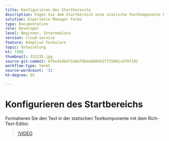 ```yaml
---
title: Konfigurieren des Startbereichs
description: Fügen Sie dem Startbereich eine statische Textkomponente hinzu.
solution: Experience Manager Forms
type: Documentation
role: Developer
level: Beginner, Intermediate
version: cloud-service
feature: Adaptive Formulare
topic: Entwicklung
kt: 7388
thumbnail: 332235.jpg
source-git-commit: 67be45dbd72a8af8b9ab60452ff15081c6f9f192
workflow-type: tm+mt
source-wordcount: '31'
ht-degree: 9%

---
```



# Konfigurieren des Startbereichs

Formatieren Sie den Text in der statischen Textkomponente mit dem Rich-Text-Editor.

>[!VIDEO](https://video.tv.adobe.com/v/332235?quality=12&learn=on)

